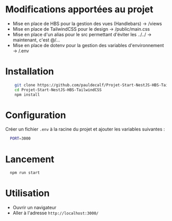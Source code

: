 # Modifications apportées au projet

- Mise en place de HBS pour la gestion des vues (Handlebars) → /views
- Mise en place de TailwindCSS pour le design → /public/main.css
- Mise en place d'un alias pour le src permettant d'éviter les ../../ → maintenant, c'est @/...
- Mise en place de dotenv pour la gestion des variables d'environnement → /.env

# Installation

```bash
    git clone https://github.com/pauldecalf/Projet-Start-NestJS-HBS-TailwindCSS.git
    cd Projet-Start-NestJS-HBS-TailwindCSS
    npm install
```

# Configuration

Créer un fichier `.env` à la racine du projet et ajouter les variables suivantes :

```bash
  PORT=3000
```


# Lancement

```bash
  npm run start
```

# Utilisation

- Ouvrir un navigateur
- Aller à l'adresse `http://localhost:3000/`